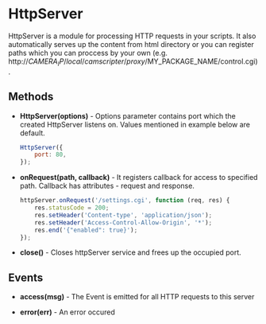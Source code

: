 # HttpServer

HttpServer is a module for processing HTTP requests in your scripts. It also automatically serves up the content from html directory or you can register paths which you can proccess by your own (e.g. http://$CAMERA_IP/local/camscripter/proxy/$MY_PACKAGE_NAME/control.cgi).

## Methods

-   **HttpServer(options)** - Options parameter contains port which the created HttpServer listens on. Values mentioned
in example below are default.

    ```javascript
    HttpServer({
        port: 80,
    });
    ```

-   **onRequest(path, callback)** - It registers callback for access to specified path. Callback has attributes - request and response.

    ```javascript
    httpServer.onRequest('/settings.cgi', function (req, res) {
        res.statusCode = 200;
        res.setHeader('Content-type', 'application/json');
        res.setHeader('Access-Control-Allow-Origin', '*');
        res.end('{"enabled": true}');
    });
    ```

-   **close()** - Closes httpServer service and frees up the occupied port.

## Events

-   **access(msg)** - The Event is emitted for all HTTP requests to this server

-   **error(err)** - An error occured
